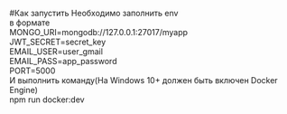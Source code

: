 #Как запустить
Необходимо заполнить env <br>
в формате <br>
MONGO_URI=mongodb://127.0.0.1:27017/myapp<br>
JWT_SECRET=secret_key<br>
EMAIL_USER=user_gmail<br>
EMAIL_PASS=app_password<br>
PORT=5000<br>
И выполнить команду(На Windows 10+ должен быть включен Docker Engine)<br>
npm run docker:dev
